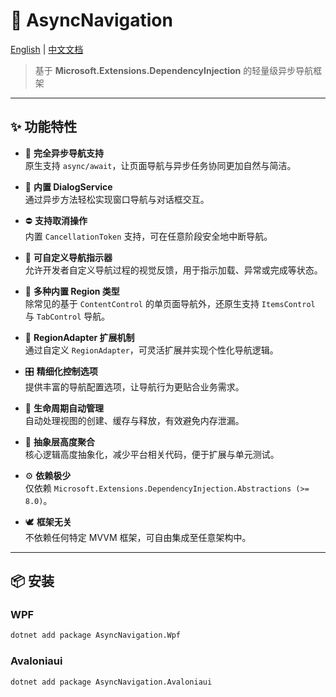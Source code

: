# 🚀 AsyncNavigation

[English](./README.md) | [中文文档](./README_zh-cn.md)

> 基于 **Microsoft.Extensions.DependencyInjection** 的轻量级异步导航框架

---

## ✨ 功能特性

- 🧭 **完全异步导航支持**  
  原生支持 `async/await`，让页面导航与异步任务协同更加自然与简洁。

- 💬 **内置 DialogService**  
  通过异步方法轻松实现窗口导航与对话框交互。

- ⛔ **支持取消操作**  
  内置 `CancellationToken` 支持，可在任意阶段安全地中断导航。

- 🎨 **可自定义导航指示器**  
  允许开发者自定义导航过程的视觉反馈，用于指示加载、异常或完成等状态。

- 🧩 **多种内置 Region 类型**  
  除常见的基于 `ContentControl` 的单页面导航外，还原生支持 `ItemsControl` 与 `TabControl` 导航。

- 🧱 **RegionAdapter 扩展机制**  
  通过自定义 `RegionAdapter`，可灵活扩展并实现个性化导航逻辑。

- 🎛️ **精细化控制选项**  
  提供丰富的导航配置选项，让导航行为更贴合业务需求。

- 🧠 **生命周期自动管理**  
  自动处理视图的创建、缓存与释放，有效避免内存泄漏。

- 🧩 **抽象层高度聚合**  
  核心逻辑高度抽象化，减少平台相关代码，便于扩展与单元测试。

- ⚙️ **依赖极少**  
  仅依赖 `Microsoft.Extensions.DependencyInjection.Abstractions (>= 8.0)`。

- 🕊 **框架无关**  
  不依赖任何特定 MVVM 框架，可自由集成至任意架构中。

---

## 📦 安装

### WPF
```bash
dotnet add package AsyncNavigation.Wpf
```

### Avaloniaui
```bash
dotnet add package AsyncNavigation.Avaloniaui
```
